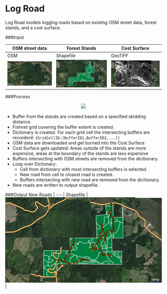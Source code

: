 Log Road
===========
Log Road models logging roads based on existing OSM street data, forest stands, and a cost surface.

###Input

OSM street data | Forest Stands | Cost Surface
--- | --- | ---
OSM | Shapefile | GeoTIFF
![Alt text](/Images/InputOSM.png) | ![Alt text](/Images/InputStands.png) | ![Alt text](/Images/InputCostSurface.png)
 
###Process     
<p align="center">
  <img src="/Images/Process.gif" />
</p>

* Buffer from the stands are created based on a specified skidding distance.
* Fishnet grid covering the buffer extent is created.
* Dictionary is created. For each grid cell the intersecting buffers are recorderd: `{GridCellID:[BufferID1,BufferID2,...]}`
* OSM data are downloaded and get burned into the Cost Surface
* Cost Surface gets updated: Areas outside of the stands are more expensive, areas at the boundary of the stands are less expensive
* Buffers intersecting with OSM streets are removed from the dicitionary. 
* Loop over Dictionary:
    * Cell from dictionary with most intersecting buffers is selected.
    * New road from cell to closest road is created.
    * Buffers intersecting with new road are removed from the dicitionary. 
* New roads are written to output shapefile.

###Output
New Roads |
--- | 
Shapefile |
![Alt text](/Images/Output.png) |
